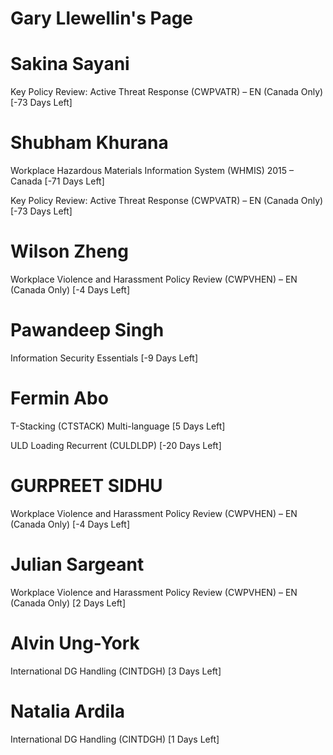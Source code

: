 # Gary Llewellin's Page




# Sakina Sayani


Key Policy Review: Active Threat Response (CWPVATR) – EN (Canada Only) [-73 Days Left]



# Shubham Khurana


Workplace Hazardous Materials Information System (WHMIS) 2015 – Canada [-71 Days Left]

Key Policy Review: Active Threat Response (CWPVATR) – EN (Canada Only) [-73 Days Left]



# Wilson Zheng


Workplace Violence and Harassment Policy Review (CWPVHEN) – EN (Canada Only) [-4 Days Left]



# Pawandeep Singh


Information Security Essentials [-9 Days Left]



# Fermin Abo


T-Stacking (CTSTACK) Multi-language [5 Days Left]

ULD Loading Recurrent (CULDLDP) [-20 Days Left]



# GURPREET SIDHU


Workplace Violence and Harassment Policy Review (CWPVHEN) – EN (Canada Only) [-4 Days Left]



# Julian Sargeant


Workplace Violence and Harassment Policy Review (CWPVHEN) – EN (Canada Only) [2 Days Left]



# Alvin Ung-York


International DG Handling (CINTDGH) [3 Days Left]



# Natalia Ardila


International DG Handling (CINTDGH) [1 Days Left]



